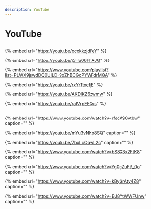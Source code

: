 ```yaml
---
description: YouTube
---
```


# YouTube

## 

{% embed url="https://youtu.be/ocxkkzjdFeY" %}





{% embed url="https://youtu.be/j5Hu08FhAJQ" %}



{% embed url="https://www.youtube.com/playlist?list=PLWX9jswdDQ0UILD-9oZhBCGcPYWFdrMQA" %}



{% embed url="https://youtu.be/rxYrTtxefjE" %}





{% embed url="https://youtu.be/AKDlKZ6zwmw" %}



{% embed url="https://youtu.be/raIVrpEE3vs" %}













































## 

{% embed url="https://www.youtube.com/watch?v=rfscVS0vtbw" caption="" %}

























{% embed url="https://youtu.be/mYu3vNKp8SQ" caption="" %}

{% embed url="https://youtu.be/7bxLcOqwL2c" caption="" %}

{% embed url="https://www.youtube.com/watch?v=bS8X3x2FtK8" caption="" %}

{% embed url="https://www.youtube.com/watch?v=Yg0gZuFt\_0o" caption="" %}

{% embed url="https://www.youtube.com/watch?v=kByGrAty4Z8" caption="" %}

{% embed url="https://www.youtube.com/watch?v=BJ8YtWWFUnw" caption="" %}

